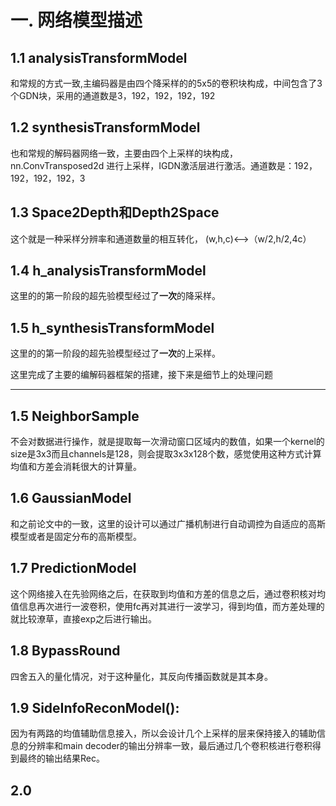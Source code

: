 # 一. 网络模型描述
## 1.1 analysisTransformModel
和常规的方式一致,主编码器是由四个降采样的的5x5的卷积块构成，中间包含了3个GDN块，采用的通道数是3，192，192，192，192

## 1.2 synthesisTransformModel
也和常规的解码器网络一致，主要由四个上采样的块构成，nn.ConvTransposed2d 进行上采样，IGDN激活层进行激活。通道数是：192，192，192，192，3

## 1.3 Space2Depth和Depth2Space

这个就是一种采样分辨率和通道数量的相互转化， (w,h,c)<-->（w/2,h/2,4c）

## 1.4 h_analysisTransformModel

这里的的第一阶段的超先验模型经过了**一次**的降采样。

## 1.5 h_synthesisTransformModel

这里的的第一阶段的超先验模型经过了**一次**的上采样。

这里完成了主要的编解码器框架的搭建，接下来是细节上的处理问题

----

## 1.5 NeighborSample

不会对数据进行操作，就是提取每一次滑动窗口区域内的数值，如果一个kernel的size是3x3而且channels是128，则会提取3x3x128个数，感觉使用这种方式计算均值和方差会消耗很大的计算量。

## 1.6 GaussianModel

和之前论文中的一致，这里的设计可以通过广播机制进行自动调控为自适应的高斯模型或者是固定分布的高斯模型。

## 1.7 PredictionModel

这个网络接入在先验网络之后，在获取到均值和方差的信息之后，通过卷积核对均值信息再次进行一波卷积，使用fc再对其进行一波学习，得到均值，而方差处理的就比较潦草，直接exp之后进行输出。

## 1.8 BypassRound

四舍五入的量化情况，对于这种量化，其反向传播函数就是其本身。

## 1.9 SideInfoReconModel():

因为有两路的均值辅助信息接入，所以会设计几个上采样的层来保持接入的辅助信息的分辨率和main decoder的输出分辨率一致，最后通过几个卷积核进行卷积得到最终的输出结果Rec。

## 2.0 

